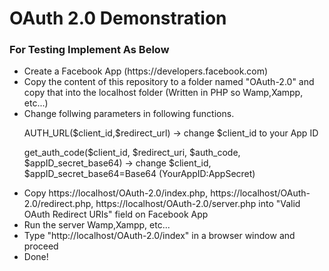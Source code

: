 # OAuth 2.0 Demonstration

<h3>For Testing Implement As Below</h3>
<ul>
  <li>Create a Facebook App (https://developers.facebook.com)</li>
  <li>Copy the content of this repository to a folder named "OAuth-2.0" and copy that into the localhost folder (Written in PHP so Wamp,Xampp, etc...)</li>
  <li> 
    Change follwing parameters in following functions.
    <p>AUTH_URL($client_id,$redirect_url) -> change $client_id to your App ID </p>
    <p>get_auth_code($client_id, $redirect_uri, $auth_code, $appID_secret_base64) -> change $client_id, $appID_secret_base64=Base64 (YourAppID:AppSecret)</p>
  </li>
  <li>Copy https://localhost/OAuth-2.0/index.php, https://localhost/OAuth-2.0/redirect.php, https://localhost/OAuth-2.0/server.php into "Valid OAuth Redirect URIs" field on Facebook App</li>
  <li>Run the server Wamp,Xampp, etc...</li>
  <li>Type "http://localhost/OAuth-2.0/index" in a browser window and proceed</li>
  
  <li> Done! </li>
</ul>
